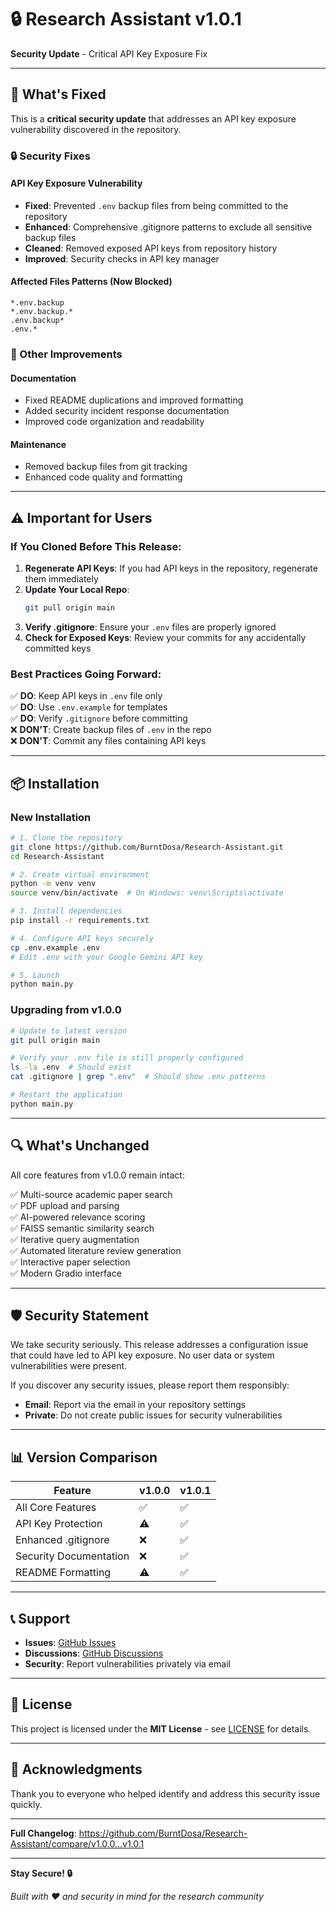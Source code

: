 # 🔒 Research Assistant v1.0.1

**Security Update** - Critical API Key Exposure Fix

---

## 🚨 What's Fixed

This is a **critical security update** that addresses an API key exposure vulnerability discovered in the repository.

### 🔒 Security Fixes

#### API Key Exposure Vulnerability
- **Fixed**: Prevented `.env` backup files from being committed to the repository
- **Enhanced**: Comprehensive .gitignore patterns to exclude all sensitive backup files
- **Cleaned**: Removed exposed API keys from repository history
- **Improved**: Security checks in API key manager

#### Affected Files Patterns (Now Blocked)
```
*.env.backup
*.env.backup.*
.env.backup*
.env.*
```

### 📝 Other Improvements

#### Documentation
- Fixed README duplications and improved formatting
- Added security incident response documentation
- Improved code organization and readability

#### Maintenance
- Removed backup files from git tracking
- Enhanced code quality and formatting

---

## ⚠️ Important for Users

### If You Cloned Before This Release:

1. **Regenerate API Keys**: If you had API keys in the repository, regenerate them immediately
2. **Update Your Local Repo**:
   ```bash
   git pull origin main
   ```
3. **Verify .gitignore**: Ensure your `.env` files are properly ignored
4. **Check for Exposed Keys**: Review your commits for any accidentally committed keys

### Best Practices Going Forward:

✅ **DO**: Keep API keys in `.env` file only  
✅ **DO**: Use `.env.example` for templates  
✅ **DO**: Verify `.gitignore` before committing  
❌ **DON'T**: Create backup files of `.env` in the repo  
❌ **DON'T**: Commit any files containing API keys  

---

## 📦 Installation

### New Installation

```bash
# 1. Clone the repository
git clone https://github.com/BurntDosa/Research-Assistant.git
cd Research-Assistant

# 2. Create virtual environment
python -m venv venv
source venv/bin/activate  # On Windows: venv\Scripts\activate

# 3. Install dependencies
pip install -r requirements.txt

# 4. Configure API keys securely
cp .env.example .env
# Edit .env with your Google Gemini API key

# 5. Launch
python main.py
```

### Upgrading from v1.0.0

```bash
# Update to latest version
git pull origin main

# Verify your .env file is still properly configured
ls -la .env  # Should exist
cat .gitignore | grep ".env"  # Should show .env patterns

# Restart the application
python main.py
```

---

## 🔍 What's Unchanged

All core features from v1.0.0 remain intact:

✅ Multi-source academic paper search  
✅ PDF upload and parsing  
✅ AI-powered relevance scoring  
✅ FAISS semantic similarity search  
✅ Iterative query augmentation  
✅ Automated literature review generation  
✅ Interactive paper selection  
✅ Modern Gradio interface  

---

## 🛡️ Security Statement

We take security seriously. This release addresses a configuration issue that could have led to API key exposure. No user data or system vulnerabilities were present.

If you discover any security issues, please report them responsibly:
- **Email**: Report via the email in your repository settings
- **Private**: Do not create public issues for security vulnerabilities

---

## 📊 Version Comparison

| Feature | v1.0.0 | v1.0.1 |
|---------|--------|--------|
| All Core Features | ✅ | ✅ |
| API Key Protection | ⚠️ | ✅ |
| Enhanced .gitignore | ❌ | ✅ |
| Security Documentation | ❌ | ✅ |
| README Formatting | ⚠️ | ✅ |

---

## 📞 Support

- **Issues**: [GitHub Issues](https://github.com/BurntDosa/Research-Assistant/issues)
- **Discussions**: [GitHub Discussions](https://github.com/BurntDosa/Research-Assistant/discussions)
- **Security**: Report vulnerabilities privately via email

---

## 📄 License

This project is licensed under the **MIT License** - see [LICENSE](LICENSE) for details.

---

## 🙏 Acknowledgments

Thank you to everyone who helped identify and address this security issue quickly.

---

**Full Changelog**: https://github.com/BurntDosa/Research-Assistant/compare/v1.0.0...v1.0.1

---

**Stay Secure! 🔒**

*Built with ❤️ and security in mind for the research community*
